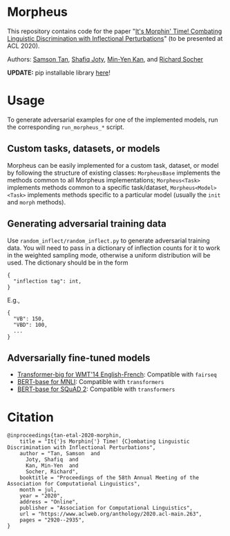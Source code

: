 # Morpheus
This repository contains code for the paper "[It's Morphin' Time! Combating Linguistic Discrimination with Inflectional Perturbations](https://www.aclweb.org/anthology/2020.acl-main.263)" (to be presented at ACL 2020).

Authors: [Samson Tan](https://samsontmr.github.io), [Shafiq Joty](https://raihanjoty.github.io), [Min-Yen Kan](https://comp.nus.edu.sg/~kanmy), and [Richard Socher](https://socher.org)


**UPDATE:** pip installable library [here](https://github.com/salesforce/morpheus/tree/master/morpheus_hf)!


# Usage
To generate adversarial examples for one of the implemented models, run the corresponding `run_morpheus_*` script.

## Custom tasks, datasets, or models
Morpheus can be easily implemented for a custom task, dataset, or model by following the structure of existing classes:
`MorpheusBase` implements the methods common to all Morpheus implementations; `Morpheus<Task>` implements methods common to a specific task/dataset, `Morpheus<Model><Task>` implements methods specific to a particular model (usually the `init` and `morph` methods).

## Generating adversarial training data
Use `random_inflect/random_inflect.py` to generate adversarial training data. You will need to pass in a dictionary of inflection counts for it to work in the weighted sampling mode, otherwise a uniform distribution will be used. The dictionary should be in the form 

```
{
  "inflection tag": int,
}
```
E.g.,
```
{
  "VB": 150,
  "VBD": 100,
  ...
}
```
## Adversarially fine-tuned models
* [Transformer-big for WMT'14 English-French](https://storage.googleapis.com/sfr-samson-data-research/adv_ft_nmt_enfr_transformer-big.tar.gz): Compatible with `fairseq`
* [BERT-base for MNLI](https://storage.googleapis.com/sfr-samson-data-research/adv_ft_mnli_BERT-base.tar.gz): Compatible with `transformers`
* [BERT-base for SQuAD 2](https://storage.googleapis.com/sfr-samson-data-research/adv_ft_squad2_BERT-base.tar.gz): Compatible with `transformers`


# Citation
```
@inproceedings{tan-etal-2020-morphin,
    title = "It{'}s Morphin{'} Time! {C}ombating Linguistic Discrimination with Inflectional Perturbations",
    author = "Tan, Samson  and
      Joty, Shafiq  and
      Kan, Min-Yen  and
      Socher, Richard",
    booktitle = "Proceedings of the 58th Annual Meeting of the Association for Computational Linguistics",
    month = jul,
    year = "2020",
    address = "Online",
    publisher = "Association for Computational Linguistics",
    url = "https://www.aclweb.org/anthology/2020.acl-main.263",
    pages = "2920--2935",
}
```
